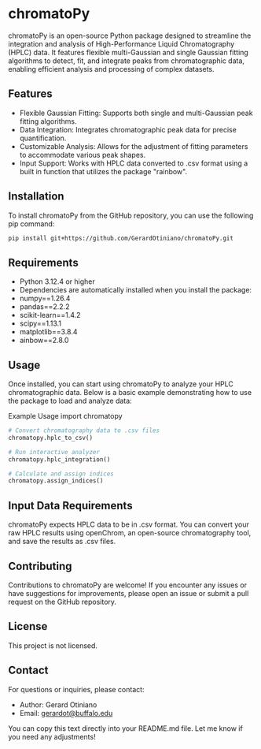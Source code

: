 # chromatoPychromatoPy is an open-source Python package designed to streamline the integration and analysis of High-Performance Liquid Chromatography (HPLC) data. It features flexible multi-Gaussian and single Gaussian fitting algorithms to detect, fit, and integrate peaks from chromatographic data, enabling efficient analysis and processing of complex datasets.## Features- Flexible Gaussian Fitting: Supports both single and multi-Gaussian peak fitting algorithms.- Data Integration: Integrates chromatographic peak data for precise quantification.- Customizable Analysis: Allows for the adjustment of fitting parameters to accommodate various peak shapes.- Input Support: Works with HPLC data converted to .csv format using a built in function that utilizes the package "rainbow". ## InstallationTo install chromatoPy from the GitHub repository, you can use the following pip command:```bashpip install git+https://github.com/GerardOtiniano/chromatoPy.git```## Requirements- Python 3.12.4 or higher- Dependencies are automatically installed when you install the package:- numpy==1.26.4- pandas==2.2.2- scikit-learn==1.4.2- scipy==1.13.1- matplotlib==3.8.4- ainbow==2.8.0## UsageOnce installed, you can start using chromatoPy to analyze your HPLC chromatographic data. Below is a basic example demonstrating how to use the package to load and analyze data:Example Usageimport chromatopy```python# Convert chromatography data to .csv fileschromatopy.hplc_to_csv()# Run interactive analyzerchromatopy.hplc_integration()# Calculate and assign indiceschromatopy.assign_indices()```## Input Data RequirementschromatoPy expects HPLC data to be in .csv format. You can convert your raw HPLC results using openChrom, an open-source chromatography tool, and save the results as .csv files.## ContributingContributions to chromatoPy are welcome! If you encounter any issues or have suggestions for improvements, please open an issue or submit a pull request on the GitHub repository.## LicenseThis project is not licensed. ## ContactFor questions or inquiries, please contact:- Author: Gerard Otiniano- Email: gerardot@buffalo.eduYou can copy this text directly into your README.md file. Let me know if you need any adjustments!